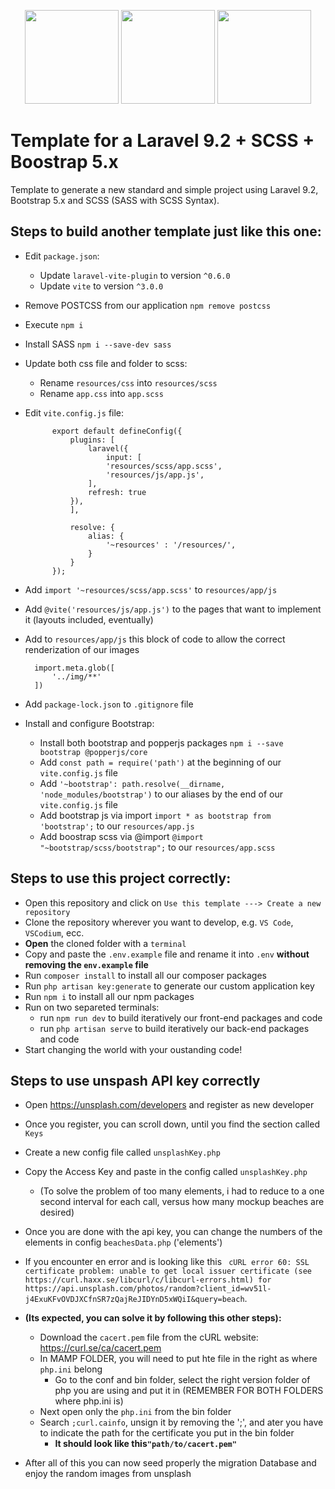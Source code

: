 <p align="center">
<a href="https://getbootstrap.com" target="_blank"><img src="https://miro.medium.com/v2/resize:fit:400/1*onZhQJU7A3ab6V1sHfMRkQ.jpeg" height="150"></a>
    <a href="https://laravel.com" target="_blank"><img src="https://raw.githubusercontent.com/laravel/art/master/logo-lockup/5%20SVG/2%20CMYK/1%20Full%20Color/laravel-logolockup-cmyk-red.svg" height="150"></a>
<a href="https://laravel.com" target="_blank"><img src="https://upload.wikimedia.org/wikipedia/commons/thumb/9/96/Sass_Logo_Color.svg/1200px-Sass_Logo_Color.svg.png" height="150"></a>

</p>

# Template for a Laravel 9.2 + SCSS + Boostrap 5.x
Template to generate a new standard and simple project using Laravel 9.2, Bootstrap 5.x and SCSS (SASS with SCSS Syntax).

## Steps to build another template just like this one:
- Edit `package.json`:
    - Update `laravel-vite-plugin` to version `^0.6.0`
    - Update `vite` to version `^3.0.0`
- Remove POSTCSS from our application `npm remove postcss`
- Execute `npm i`
- Install SASS `npm i --save-dev sass`
- Update both css file and folder to scss:
    - Rename `resources/css` into `resources/scss`
    - Rename `app.css` into `app.scss`
- Edit `vite.config.js` file:

            export default defineConfig({
                plugins: [
                    laravel({
                        input: [
                        'resources/scss/app.scss',
                        'resources/js/app.js',
                    ],
                    refresh: true
                }),
                ],

                resolve: {
                    alias: {
                        '~resources' : '/resources/',
                    }
                }
            });
- Add `import '~resources/scss/app.scss'` to `resources/app/js`
- Add `@vite('resources/js/app.js')` to the pages that want to implement it (layouts included, eventually)
- Add to `resources/app/js` this block of code to allow the correct renderization of our images

        import.meta.glob([
            '../img/**'
        ])
- Add `package-lock.json` to `.gitignore` file
- Install and configure Bootstrap:
    - Install both bootstrap and popperjs packages `npm i --save bootstrap @popperjs/core`
    - Add `const path = require('path')` at the beginning of our `vite.config.js` file
    - Add `'~bootstrap': path.resolve(__dirname, 'node_modules/bootstrap')` to our aliases by the end of our `vite.config.js` file
    - Add bootstrap js via import `import * as bootstrap from 'bootstrap';` to our `resources/app.js`
    - Add boostrap scss via @import `@import "~bootstrap/scss/bootstrap";` to our `resources/app.scss`


## Steps to use this project correctly:
- Open this repository and click on  `Use this template ---> Create a new repository`
- Clone the repository wherever you want to develop, e.g. `VS Code`, `VSCodium`, ecc.
- **Open** the cloned folder with a `terminal`
- Copy and paste the `.env.example` file and rename it into `.env` **without removing the `env.example` file**
- Run `composer install` to install all our composer packages
- Run `php artisan key:generate` to generate our custom application key
- Run `npm i` to install all our npm packages
- Run on two separeted terminals:
    - run `npm run dev` to build iteratively our front-end packages and code
    - run `php artisan serve` to build iteratively our back-end packages and code
- Start changing the world with your oustanding code!


## Steps to use unspash API key correctly
- Open https://unsplash.com/developers and register as new developer
- Once you register, you can scroll down, until you find the section called `Keys`
- Create a new config file called `unsplashKey.php`
- Copy the Access Key and paste in the config called `unsplashKey.php`
    - (To solve the problem of too many elements, i had to reduce to a one second interval for each call, versus how many mockup beaches are desired)

- Once you are done with the api key, you can change the numbers of the elements in config `beachesData.php` ('elements')


- If you encounter en error and is looking like this
    `  cURL error 60: SSL certificate problem: unable to get local issuer certificate (see https://curl.haxx.se/libcurl/c/libcurl-errors.html) for https://api.unsplash.com/photos/random?client_id=wv51l-j4ExuKFvOVDJXCfnSR7zQajReJIDYnD5xWQiI&query=beach `. 
    
- **(Its expected, you can solve it by following this other steps):**

    - Download the `cacert.pem` file from the cURL website: https://curl.se/ca/cacert.pem
    - In MAMP FOLDER, you will need to put hte file in the right as where `php.ini` belong
        - Go to the conf and bin folder, select the right version folder of php you are using and put it in (REMEMBER FOR BOTH FOLDERS where php.ini is)
    - Next open only the `php.ini` from the bin folder
    - Search `;curl.cainfo`, unsign it by removing the ';', and ater you have to indicate the path for the certificate you put in the bin folder
        - **It should look like this`"path/to/cacert.pem"`**

- After all of this you can now seed properly the migration Database and enjoy the random images from unsplash
